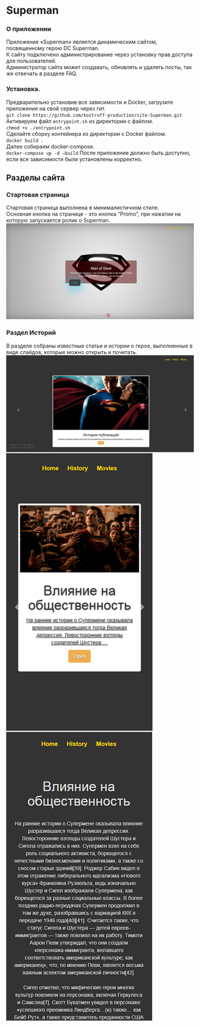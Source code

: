 # Superman
### О приложении
Приложение «Superman» является динамическим сайтом, посвященному герою DC Superman.<br> 
К сайту подключено администрирование через установку прав доступа для пользователей.<br>
Администратор сайта может создавать, обновлять и удалять посты, так же 
отвечать в разделе FAQ. 
### Установка.
Предварительно установив все зависимости
и Docker, загрузите приложение на свой сервер через гит.<br> 
`git clone https://github.com/kostroff-production/site-Superman.git`<br> 
Активируем файл `entrypoint.sh` из директории с файлом.<br> 
`chmod +x ./entrypoint.sh`<br>
Сделайте сборку контейнера из директории с Docker файлом.<br>
`docker build .`<br>
Далее собираем docker-compose.<br>
`docker-compose up -d –build`
После приложение должно быть доступно, если все зависимости были установлены корректно.<br>
## Разделы сайта
### Стартовая страница
Стартовая страница выполнена в минималистичном стиле.<br>
Основная кнопка на странице - это кнопка “Promo”, при нажатии на которую запускается ролик о 
Superman.<br>
![start_page](screenshots/start_page.jpg)
### Раздел Историй
В разделе собраны известные статьи и истории о герое, выполненные в виде слайдов, которые можно открыть и почитать.<br>
![history](screenshots/history.jpg)
![alt text](screenshots/history_mobile.png)
![alt text](screenshots/history_mobile_detail.jpg)
